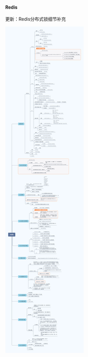 #### Redis

更新：Redis分布式锁细节补充

![Redis](https://github.com/YorickYu/JPP/blob/main/Redis-xmind/redis-xmind.png)

